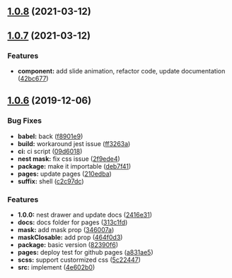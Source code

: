 ## [1.0.8](https://github.com/therunninghub/vue-drawer/compare/v1.0.7...v1.0.8) (2021-03-12)



## [1.0.7](https://github.com/therunninghub/vue-drawer/compare/v1.0.6...v1.0.7) (2021-03-12)


### Features

* **component:** add slide animation, refactor code, update documentation ([42bc677](https://github.com/therunninghub/vue-drawer/commit/42bc67787a101f1e3d40a1b75dbe09afd2987ad1))



## [1.0.6](https://github.com/therunninghub/vue-drawer/compare/v1.0.5...v1.0.6) (2019-12-06)


### Bug Fixes

* **babel:** back ([f8901e9](https://github.com/therunninghub/vue-drawer/commit/f8901e954f11e24aa801bb1c0254a7fa344c290f))
* **build:** workaround jest issue ([ff3263a](https://github.com/therunninghub/vue-drawer/commit/ff3263a011b3afb9c553ee361bda35ba063b377c))
* **ci:** ci script ([09d6018](https://github.com/therunninghub/vue-drawer/commit/09d601878247eb853a0a9ae911f5e179643b0d28))
* **nest mask:** fix css issue ([2f9ede4](https://github.com/therunninghub/vue-drawer/commit/2f9ede440d4c95fad5ca4966c7a7af60cedd832a))
* **package:** make it importable ([deb7f41](https://github.com/therunninghub/vue-drawer/commit/deb7f41e98ee8d280f6ff4deaad6bab39c0270c9))
* **pages:** update pages ([210edba](https://github.com/therunninghub/vue-drawer/commit/210edbae8383f70e39857112da60608b2e8035f3))
* **suffix:** shell ([c2c97dc](https://github.com/therunninghub/vue-drawer/commit/c2c97dcc2bac0de76b226452cce8a9c5ba18a71a))


### Features

* **1.0.0:** nest drawer and update docs ([2416e31](https://github.com/therunninghub/vue-drawer/commit/2416e313a6eae9899a0108e946c5c2405b882ece))
* **docs:** docs folder for pages ([313c1fd](https://github.com/therunninghub/vue-drawer/commit/313c1fd38cc7eb833dd4c3f35437c504b0e4d454))
* **mask:** add mask prop ([346007a](https://github.com/therunninghub/vue-drawer/commit/346007afd932dd976393214085a35966f1435448))
* **maskClosable:** add prop ([464f0d3](https://github.com/therunninghub/vue-drawer/commit/464f0d306b18ae114900921435694848bd92afa3))
* **package:** basic version ([82390f6](https://github.com/therunninghub/vue-drawer/commit/82390f6f2f16664c79717053e47847fa91e3b952))
* **pages:** deploy test for github pages ([a831ae5](https://github.com/therunninghub/vue-drawer/commit/a831ae5ea1e2650e35143f16e6a807eedf615777))
* **scss:** support custormized css ([5c22447](https://github.com/therunninghub/vue-drawer/commit/5c22447ca17f591d892cacb7641a30c1a5612138))
* **src:** implement ([4e602b0](https://github.com/therunninghub/vue-drawer/commit/4e602b09584f1e8b5a6062506e7d2b6942804097))



